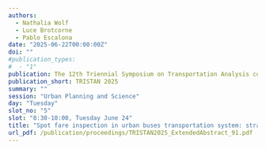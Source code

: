 ```yaml
---
authors:
  - Nathalia Wolf
  - Luce Brotcorne
  - Pablo Escalona
date: "2025-06-22T00:00:00Z"
doi: ""
#publication_types:
#  - "1"
publication: The 12th Triennial Symposium on Transportation Analysis conference
publication_short: TRISTAN 2025
summary: ""
session: "Urban Planning and Science"
day: "Tuesday"
slot_no: "5"
slot: "8:30-10:00, Tuesday June 24"
title: "Spot fare inspection in urban buses transportation system: strategy and unpredictability under Stackelberg game approach"
url_pdf: /publication/proceedings/TRISTAN2025_ExtendedAbstract_91.pdf
---
```

